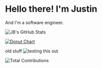 # Hello there! I'm Justin

And I'm a software engineer.

![JB's GitHub Stats](https://github-readme-stats.vercel.app/api?username=jmbealer&show_icons=true&theme=gruvbox&hide_border=true&card_width=475)

[![Donut Chart](https://github-readme-stats.vercel.app/api/top-langs/?username=jmbealer&layout=donut&theme=gruvbox)](https://github.com/anuraghazra/github-readme-stats)

old stuff
![testing this out](https://github-readme-stats.vercel.app/api/top-langs?username=jmbealer&langs_count=10&show_icons=true&locale=en&layout=compact&theme=gruvbox&hide_border=true&card_width=325)

![Total Contributions](https://github-readme-streak-stats.herokuapp.com/?user=jmbealer&theme=gruvbox&hide_border=true&card_width=800)
